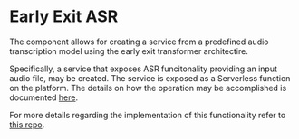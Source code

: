 # Early Exit ASR

The component allows for creating a service from a predefined audio transcription model using the early exit transformer architectire. 

Specifically, a service that exposes ASR funcitonality providing an input audio file, may be created. The service
is exposed as a Serverless function on the platform. The details on how the operation may be accomplished is documented
[here](./howto/serving.md).

For more details regarding the implementation of this functionality refer to [this repo](https://github.com/SpeechTechLab/early-exit-transformer.git).
